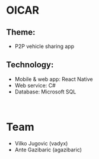 # OICAR
## Theme:
- P2P vehicle sharing app    
## Technology:
- Mobile & web app: React Native
- Web service: C#
- Database: Microsoft SQL
</br>

# Team
- Vilko Jugovic (vadyx)
- Ante Gazibaric (agazibaric)


